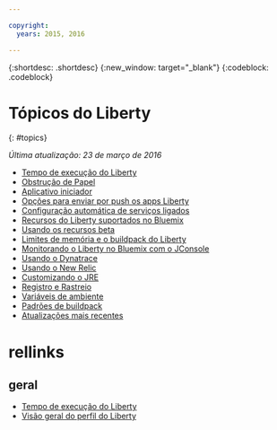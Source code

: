 ```yaml
---

copyright:
  years: 2015, 2016

---
```


{:shortdesc: .shortdesc}
{:new_window: target="_blank"}
{:codeblock: .codeblock}

# Tópicos do Liberty
{: #topics}

*Última atualização: 23 de março de 2016*

* [Tempo de execução do Liberty](index.html)
* [Obstrução de Papel
](index.html#detection)
* [Aplicativo iniciador](index.html#starter_application)
* [Opções para enviar por push os apps Liberty](optionsForPushing.html)
* [Configuração automática de serviços ligados](autoConfig.html)
* [Recursos do Liberty suportados no Bluemix](libertyFeatures.html)
* [Usando os recursos beta](usingBetaFeatures.html)
* [Limites de memória e o buildpack do Liberty](memoryLimits.html)
* [Monitorando o Liberty no Bluemix com o JConsole](jconsole.html)
* [Usando o Dynatrace](dynatrace.html)
* [Usando o New Relic](newRelic.html)
* [Customizando o JRE](customizingJRE.html)
* [Registro e Rastreio](loggingAndTracing.html)
* [Variáveis de ambiente](environmentVariables.html)
* [Padrões de buildpack](buildpackDefaults.html)
* [Atualizações mais recentes](updates.html)

# rellinks
## geral
* [Tempo de execução do Liberty](index.html)
* [Visão geral do perfil do Liberty](http://www-01.ibm.com/support/knowledgecenter/SSAW57_8.5.5/com.ibm.websphere.wlp.nd.doc/ae/cwlp_about.html)
